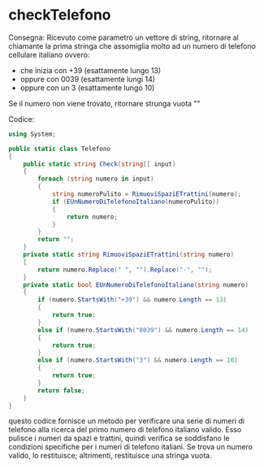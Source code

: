 # checkTelefono
Consegna:
Ricevuto come parametro un vettore di string, ritornare al chiamante la prima stringa che assomiglia molto ad un numero di telefono cellulare italiano ovvero:
- che inizia con +39 (esattamente lungo  13)
- oppure con 0039 (esattamente lungi 14)
- oppure con un 3 (esattamente lungo 10)

Se il numero non viene trovato, ritornare strunga vuota ""

Codice:
```C#
using System;

public static class Telefono
{
    public static string Check(string[] input)
    {
        foreach (string numero in input)
        {
            string numeroPulito = RimuoviSpaziETrattini(numero);
            if (EUnNumeroDiTelefonoItaliano(numeroPulito))
            {
                return numero;
            }
        }
        return "";
    }
    private static string RimuoviSpaziETrattini(string numero)
    {
        return numero.Replace(" ", "").Replace("-", "");
    }
    private static bool EUnNumeroDiTelefonoItaliano(string numero)
    {
        if (numero.StartsWith("+39") && numero.Length == 13)
        {
            return true;
        }
        else if (numero.StartsWith("0039") && numero.Length == 14)
        {
            return true;
        }
        else if (numero.StartsWith("3") && numero.Length == 10)
        {
            return true;
        }
        return false;
    }
}
```

questo codice fornisce un metodo per verificare una serie di numeri di telefono alla ricerca del primo numero di telefono italiano valido. Esso pulisce i numeri da spazi e trattini, quindi verifica se soddisfano le condizioni specifiche per i numeri di telefono italiani. Se trova un numero valido, lo restituisce; altrimenti, restituisce una stringa vuota.
